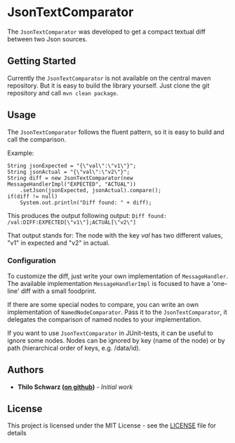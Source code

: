 # JsonTextComparator

The `JsonTextComparator` was developed to get a compact textual diff between two Json sources.

## Getting Started

Currently the `JsonTextComparator` is not available on the central maven repository. But it is easy to build the library yourself. Just clone the git repository and call `mvn clean package`.


## Usage

The `JsonTextComparator` follows the fluent pattern, so it is easy to build and call the comparison.

Example:

```
String jsonExpected = "{\"val\":\"v1\"}";
String jsonActual = "{\"val\":\"v2\"}";
String diff = new JsonTextComparator(new MessageHandlerImpl("EXPECTED", "ACTUAL"))
	.setJson(jsonExpected, jsonActual).compare();
if(diff != null)
	System.out.println("Diff found: " + diff);
```

This produces the output following output: `Diff found: /val:DIFF:EXPECTED[\"v1\"];ACTUAL[\"v2\"]`

That output stands for: The node with the key *val* has two different values, "v1" in expected and "v2" in actual.

### Configuration

To customize the diff, just write your own implementation of `MessageHandler`. The available implementation `MessageHandlerImpl` is focused to have a 'one-line' diff with a small foodprint.

If there are some special nodes to compare, you can write an own implementation of `NamedNodeComparator`. Pass it to the 
`JsonTextComparator`, it delegates the comparison of named nodes to your implementation.

If you want to use `JsonTextComparator` in JUnit-tests, it can be useful to ignore some nodes. Nodes can be ignored by key (name of the node) or by path (hierarchical order of keys, e.g. /data/id).
 

## Authors

* **Thilo Schwarz ([on github](https://github.com/th-schwarz))** - *Initial work*


## License

This project is licensed under the MIT License - see the [LICENSE](LICENSE) file for details